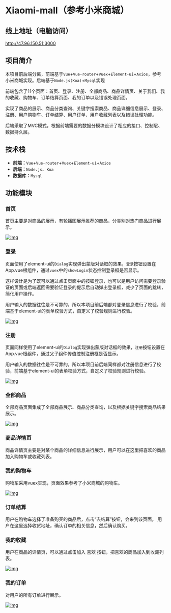 # Xiaomi-mall（参考小米商城）

## 线上地址（电脑访问）

http://47.96.150.51:3000

## 项目简介

本项目前后端分离，前端基于`Vue`+`Vue-router`+`Vuex`+`Element-ui`+`Axios`，参考小米商城实现。后端基于`Node.js(Koa)`+`Mysql`实现

前端包含了11个页面：首页、登录、注册、全部商品、商品详情页、关于我们、我的收藏、购物车、订单结算页面、我的订单以及错误处理页面。

实现了商品的展示、商品分类查询、关键字搜索商品、商品详细信息展示、登录、注册、用户购物车、订单结算、用户订单、用户收藏列表以及错误处理功能。

后端采取了MVC模式，根据前端需要的数据分模块设计了相应的接口、控制层、数据持久层。

## 技术栈

- **前端：**`Vue`+`Vue-router`+`Vuex`+`Element-ui`+`Axios`
- **后端：**`Node.js`、`Koa`
- **数据库：**`Mysql`

## 功能模块

### 首页

首页主要是对商品的展示，有轮播图展示推荐的商品，分类别对热门商品进行展示。

[![img](https://raw.githubusercontent.com/Zest-Zhang/blog-img/master/home.png)](https://raw.githubusercontent.com/hai-27/vue-store/master/public/screenshots/home.png)

### 登录

页面使用了element-ui的`Dialog`实现弹出蒙版对话框的效果，`登录`按钮设置在App.vue根组件，通过`vuex`中的`showLogin`状态控制登录框是否显示。

这样设计是为了既可以通过点击页面中的按钮登录，也可以是用户访问需要登录验证的页面或后端返回需要验证登录的提示后自动弹出登录框，减少了页面的跳转，简化用户操作。

用户输入的数据往往是不可靠的，所以本项目前后端都对登录信息进行了校验，前端基于element-ui的表单校验方式，自定义了校验规则进行校验。

[![img](https://raw.githubusercontent.com/Zest-Zhang/blog-img/master/login.png)](https://raw.githubusercontent.com/hai-27/vue-store/master/public/screenshots/login.png)

### 注册

页面同样使用了element-ui的`Dialog`实现弹出蒙版对话框的效果，`注册`按钮设置在App.vue根组件，通过父子组件传值控制注册框是否显示。

用户输入的数据往往是不可靠的，所以本项目前后端同样都对注册信息进行了校验，前端基于element-ui的表单校验方式，自定义了校验规则进行校验。

[![img](https://raw.githubusercontent.com/Zest-Zhang/blog-img/master/register.png)](https://raw.githubusercontent.com/hai-27/vue-store/master/public/screenshots/register.png)

### 全部商品

全部商品页面集成了全部商品展示、商品分类查询，以及根据关键字搜索商品结果展示。

[![img](https://raw.githubusercontent.com/Zest-Zhang/blog-img/master/goods.png)](https://raw.githubusercontent.com/hai-27/vue-store/master/public/screenshots/goods.png)

### 商品详情页

商品详情页主要是对某个商品的详细信息进行展示，用户可以在这里把喜欢的商品加入购物车或收藏列表。

### 我的购物车

购物车采用vuex实现，页面效果参考了小米商城的购物车。

[![img](https://raw.githubusercontent.com/Zest-Zhang/blog-img/master/shoppingCart.png)](https://raw.githubusercontent.com/hai-27/vue-store/master/public/screenshots/shoppingCart.png)

### 订单结算

用户在购物车选择了准备购买的商品后，点击“去结算”按钮，会来到该页面。 用户在这里选择收货地址，确认订单的相关信息，然后确认购买。

### 我的收藏

用户在商品的详情页，可以通过点击加入 喜欢 按钮，把喜欢的商品加入到收藏列表。

[![img](https://raw.githubusercontent.com/Zest-Zhang/blog-img/master/collect.png)](https://raw.githubusercontent.com/hai-27/vue-store/master/public/screenshots/collect.png)

### 我的订单

对用户的所有订单进行展示。

[![img](https://raw.githubusercontent.com/Zest-Zhang/blog-img/master/order.png)](https://raw.githubusercontent.com/hai-27/vue-store/master/public/screenshots/order.png)

